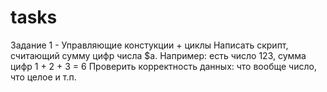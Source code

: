 # tasks

Задание 1 - Управляющие констукции + циклы 
Написать скрипт, считающий сумму цифр числа $a. Например: есть число 123, сумма цифр 1 + 2 + 3 = 6 
Проверить корректность данных: что вообще число, что целое и т.п.

